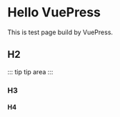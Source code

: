 # Hello VuePress

This is test page build by VuePress.

## H2

::: tip
tip area
:::

### H3

#### H4
